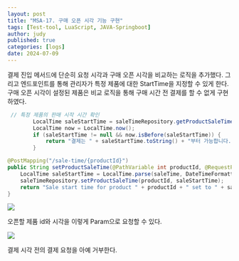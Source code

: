 ```yaml
---
layout: post
title: "MSA-17. 구매 오픈 시각 기능 구현"
tags: [Test-tool, LuaScript, JAVA-Springboot]
author: judy
published: true
categories: [logs]
date: 2024-07-09
---
```


결제 진입 메서드에 단순히 요청 시각과 구매 오픈 시각을 비교하는 로직을 추가했다. 그리고 엔드포인트를 통해 관리자가 특정 제품에 대한 StartTime을 지정할 수 있게 한다. 구매 오픈 시각이 설정된 제품은 비교 로직을 통해 구매 시간 전 결제를 할 수 없게 구현하였다.

```Java
 // 특정 제품의 판매 시작 시간 확인
        LocalTime saleStartTime = saleTimeRepository.getProductSaleTime(productId);
        LocalTime now = LocalTime.now();
        if (saleStartTime != null && now.isBefore(saleStartTime)) {
            return "결제는 " + saleStartTime.toString() + "부터 가능합니다.";
        }
```
```Java
@PostMapping("/sale-time/{productId}")
public String setProductSaleTime(@PathVariable int productId, @RequestParam String saleTime) {
    LocalTime saleStartTime = LocalTime.parse(saleTime, DateTimeFormatter.ofPattern("HH:mm"));
    saleTimeRepository.setProductSaleTime(productId, saleStartTime);
    return "Sale start time for product " + productId + " set to " + saleStartTime.toString();
}
```

![](https://yuju-lee.notion.site/image/https%3A%2F%2Fprod-files-secure.s3.us-west-2.amazonaws.com%2F44912d2a-41d8-4efb-a178-49f42e164aad%2F7b3d4949-62a1-466f-b07e-65c16d9ac684%2FScreenshot_2024-07-09_at_6.38.13_PM.png?table=block&id=7964d64f-88fc-42f8-820f-198c6a4aa377&spaceId=44912d2a-41d8-4efb-a178-49f42e164aad&width=2000&userId=&cache=v2)

오픈할 제품 id와 시각을 이렇게 Param으로 요청할 수 있다.

![](https://yuju-lee.notion.site/image/https%3A%2F%2Fprod-files-secure.s3.us-west-2.amazonaws.com%2F44912d2a-41d8-4efb-a178-49f42e164aad%2F56c5750a-c1ee-42c4-a25e-5306f2da4785%2FScreenshot_2024-07-09_at_6.38.35_PM.png?table=block&id=ba858a55-c8e0-434b-a8dd-1267f9a39dc1&spaceId=44912d2a-41d8-4efb-a178-49f42e164aad&width=2000&userId=&cache=v2)

결제 시각 전의 결제 요청을 아예 거부한다.